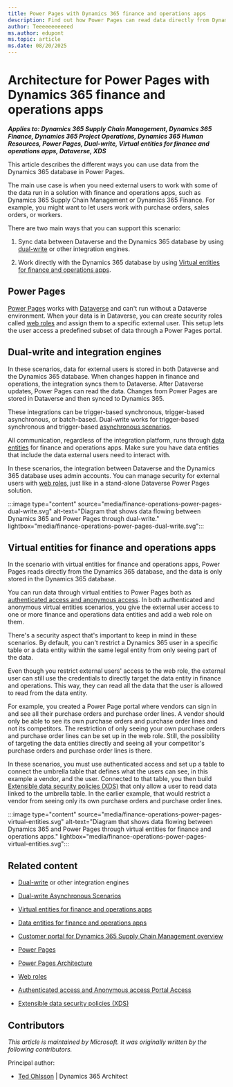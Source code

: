 ```yaml
--- 
title: Power Pages with Dynamics 365 finance and operations apps 
description: Find out how Power Pages can read data directly from Dynamics 365 finance and operations apps using dual-write or virtual entities for real-time access.
author: Teeeeeeeeeeed
ms.author: edupont
ms.topic: article 
ms.date: 08/20/2025
--- 
```


# Architecture for Power Pages with Dynamics 365 finance and operations apps

***Applies to: Dynamics 365 Supply Chain Management, Dynamics 365 Finance, Dynamics 365 Project Operations, Dynamics 365 Human Resources, Power Pages, Dual-write, Virtual entities for finance and operations apps, Dataverse, XDS***

This article describes the different ways you can use data from the Dynamics 365 database in Power Pages.

The main use case is when you need external users to work with some of the data run in a solution with finance and operations apps, such as Dynamics 365 Supply Chain Management or Dynamics 365 Finance. For example, you might want to let users work with purchase orders, sales orders, or workers.

There are two main ways that you can support this scenario:

1. Sync data between Dataverse and the Dynamics 365 database by using [dual-write](/dynamics365/fin-ops-core/dev-itpro/data-entities/dual-write/dual-write-overview) or other integration engines.

1. Work directly with the Dynamics 365 database by using [Virtual entities for finance and operations apps](/dynamics365/fin-ops-core/dev-itpro/power-platform/virtual-entities-overview).

## Power Pages

[Power Pages](/power-pages/introduction) works with [Dataverse](/power-pages/admin/architecture) and can't run without a Dataverse environment. When your data is in Dataverse, you can create security roles called [web roles](/power-pages/security/power-pages-security) and assign them to a specific external user. This setup lets the user access a predefined subset of data through a Power Pages portal.  

## Dual-write and integration engines

In these scenarios, data for external users is stored in both Dataverse and the Dynamics 365 database. When changes happen in finance and operations, the integration syncs them to Dataverse. After Dataverse updates, Power Pages can read the data. Changes from Power Pages are stored in Dataverse and then synced to Dynamics 365.

These integrations can be trigger-based synchronous, trigger-based asynchronous, or batch-based. Dual-write works for trigger-based synchronous and trigger-based [asynchronous scenarios](/dynamics365/fin-ops-core/dev-itpro/data-entities/dual-write/dual-write-async).

All communication, regardless of the integration platform, runs through [data entities](/dynamics365/fin-ops-core/dev-itpro/data-entities/data-entities) for finance and operations apps. Make sure you have data entities that include the data external users need to interact with.

In these scenarios, the integration between Dataverse and the Dynamics 365 database uses admin accounts. You can manage security for external users with [web roles](/power-pages/security/power-pages-security), just like in a stand-alone Dataverse Power Pages solution.

:::image type="content" source="media/finance-operations-power-pages-dual-write.svg" alt-text="Diagram that shows data flowing between Dynamics 365 and Power Pages through dual-write." lightbox="media/finance-operations-power-pages-dual-write.svg":::
<!-- [Download a PowerPoint file](https://github.com/microsoft/dynamics365patternspractices/blob/main/architectures/dynamics-365-finance-operations-dataverse-power-pages.pptx) with this architecture.   -->

## Virtual entities for finance and operations apps

In the scenario with virtual entities for finance and operations apps, Power Pages reads directly from the Dynamics 365 database, and the data is only stored in the Dynamics 365 database.  

You can run data through virtual entities to Power Pages both as [authenticated access and anonymous access](/dynamics365/fin-ops-core/dev-itpro/power-platform/power-portal-reference). In both authenticated and anonymous virtual entities scenarios, you give the external user access to one or more finance and operations data entities and add a web role on them.  

There's a security aspect that's important to keep in mind in these scenarios. By default, you can't restrict a Dynamics 365 user in a specific table or a data entity within the same legal entity from only seeing part of the data.  

Even though you restrict external users' access to the web role, the external user can still use the credentials to directly target the data entity in finance and operations. This way, they can read all the data that the user is allowed to read from the data entity.  

For example, you created a Power Page portal where vendors can sign in and see all their purchase orders and purchase order lines. A vendor should only be able to see its own purchase orders and purchase order lines and not its competitors. The restriction of only seeing your own purchase orders and purchase order lines can be set up in the web role. Still, the possibility of targeting the data entities directly and seeing all your competitor's purchase orders and purchase order lines is there.  

In these scenarios, you must use authenticated access and set up a table to connect the umbrella table that defines what the users can see, in this example a vendor, and the user. Connected to that table, you then build [Extensible data security policies (XDS)](/dynamics365/fin-ops-core/dev-itpro/sysadmin/extensible-data-security-policies) that only allow a user to read data linked to the umbrella table. In the earlier example, that would restrict a vendor from seeing only its own purchase orders and purchase order lines.  

:::image type="content" source="media/finance-operations-power-pages-virtual-entities.svg" alt-text="Diagram that shows data flowing between Dynamics 365 and Power Pages through virtual entities for finance and operations apps." lightbox="media/finance-operations-power-pages-virtual-entities.svg":::

<!-- [Download a PowerPoint file](https://github.com/microsoft/dynamics365patternspractices/blob/main/architectures/dynamics-365-finance-operations-dataverse-power-pages.pptx) with this architecture. -->

## Related content

- [Dual-write](/dynamics365/fin-ops-core/dev-itpro/data-entities/dual-write/dual-write-overview) or other integration engines  

- [Dual-write Asynchronous Scenarios](/dynamics365/fin-ops-core/dev-itpro/data-entities/dual-write/dual-write-async)  

- [Virtual entities for finance and operations apps](/dynamics365/fin-ops-core/dev-itpro/power-platform/virtual-entities-overview)  

- [Data entities for finance and operations apps](/dynamics365/fin-ops-core/dev-itpro/data-entities/data-entities)  

- [Customer portal for Dynamics 365 Supply Chain Management overview](/dynamics365/supply-chain/sales-marketing/customer-portal-overview)  

- [Power Pages](/power-pages/introduction)  

- [Power Pages Architecture](/power-pages/admin/architecture)  

- [Web roles](/power-pages/security/power-pages-security)  

- [Authenticated access and Anonymous access Portal Access](/dynamics365/fin-ops-core/dev-itpro/power-platform/power-portal-reference)  

- [Extensible data security policies (XDS)](/dynamics365/fin-ops-core/dev-itpro/sysadmin/extensible-data-security-policies)  

## Contributors

*This article is maintained by Microsoft. It was originally written by the following contributors.*  

Principal author:

- [Ted Ohlsson](https://www.linkedin.com/in/tedohlsson/) | Dynamics 365 Architect
